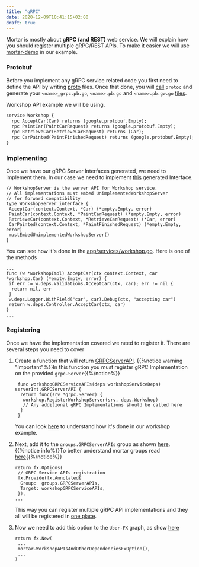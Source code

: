 ```yaml
---
title: "gRPC"
date: 2020-12-09T10:41:15+02:00
draft: true
---
```



Mortar is mostly about **gRPC (and REST)** web service. We will explain how you should register multiple gRPC/REST APIs.
To make it easier we will use [mortar-demo](https://github.com/go-masonry/mortar-demo/tree/master/workshop) in our example.

### Protobuf

Before you implement any gRPC service related code you first need to define the API by writing [proto](https://github.com/go-masonry/mortar-demo/blob/master/workshop/api/workshop.proto) files.
Once that done, you will [call](https://github.com/go-masonry/mortar-demo/blob/master/workshop/Makefile#L14) `protoc` and generate your `<name>_grpc.pb.go`, `<name>.pb.go` and `<name>.pb.gw.go` [files](https://github.com/go-masonry/mortar-demo/tree/master/workshop/api).

Workshop API example we will be using.

```protobuf
service Workshop {
  rpc AcceptCar(Car) returns (google.protobuf.Empty);
  rpc PaintCar(PaintCarRequest) returns (google.protobuf.Empty);
  rpc RetrieveCar(RetrieveCarRequest) returns (Car);
  rpc CarPainted(PaintFinishedRequest) returns (google.protobuf.Empty);
}
```

### Implementing

Once we have our gRPC Server Interfaces generated, we need to implement them.
In our case we need to implement [this](https://github.com/go-masonry/mortar-demo/blob/master/workshop/api/workshop_grpc.pb.go#L75) generated Interface.

```golang
// WorkshopServer is the server API for Workshop service.
// All implementations must embed UnimplementedWorkshopServer
// for forward compatibility
type WorkshopServer interface {
 AcceptCar(context.Context, *Car) (*empty.Empty, error)
 PaintCar(context.Context, *PaintCarRequest) (*empty.Empty, error)
 RetrieveCar(context.Context, *RetrieveCarRequest) (*Car, error)
 CarPainted(context.Context, *PaintFinishedRequest) (*empty.Empty, error)
 mustEmbedUnimplementedWorkshopServer()
}
```

You can see how it's done in the [app/services/workshop.go](https://github.com/go-masonry/mortar-demo/blob/master/workshop/app/services/workshop.go).
Here is one of the methods

```golang
...
func (w *workshopImpl) AcceptCar(ctx context.Context, car *workshop.Car) (*empty.Empty, error) {
 if err := w.deps.Validations.AcceptCar(ctx, car); err != nil {
  return nil, err
 }
 w.deps.Logger.WithField("car", car).Debug(ctx, "accepting car")
 return w.deps.Controller.AcceptCar(ctx, car)
}
...
```

### Registering

Once we have the implementation covered we need to register it. There are several steps you need to cover

1. Create a function that will return [GRPCServerAPI](https://github.com/go-masonry/mortar/blob/master/interfaces/http/server/interfaces.go#L39).
   {{%notice warning "Important"%}}In this function you must register gRPC Implementation on the provided `grpc.Server`{{%/notice%}}

   ```golang
    func workshopGRPCServiceAPIs(deps workshopServiceDeps) serverInt.GRPCServerAPI {
     return func(srv *grpc.Server) {
      workshop.RegisterWorkshopServer(srv, deps.Workshop)
      // Any additional gRPC Implementations should be called here
     }
    }
   ```

    You can look [here](https://github.com/go-masonry/mortar-demo/blob/master/workshop/app/mortar/workshop.go#L42) to understand how it's done in our workshop example.

2. Next, add it to the `groups.GRPCServerAPIs` group as shown [here](https://github.com/go-masonry/mortar-demo/blob/master/workshop/app/mortar/workshop.go#L25).
   {{%notice info%}}To better understand mortar groups read [here](/fx/groups){{%/notice%}}

   ```golang
   return fx.Options(
    // GRPC Service APIs registration
    fx.Provide(fx.Annotated{
     Group:  groups.GRPCServerAPIs,
     Target: workshopGRPCServiceAPIs,
    }),
   ...
   ```

   This way you can register multiple gRPC API implementations and they all will be registered in [one place](https://github.com/go-masonry/mortar/blob/master/constructors/partial/httpserver.go#L89).

3. Now we need to add this option to the `Uber-FX` graph, as show [here](https://github.com/go-masonry/mortar-demo/blob/master/workshop/main.go#L39)

    ```golang
    return fx.New(
     ...
     mortar.WorkshopAPIsAndOtherDependenciesFxOption(),
     ...
    )
    ```
